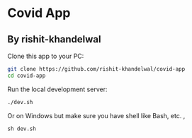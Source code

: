 # Covid App
## By rishit-khandelwal

Clone this app to your PC:
```sh
git clone https://github.com/rishit-khandelwal/covid-app
cd covid-app
```

Run the local development server:
```sh
./dev.sh
```
Or on Windows but make sure you have shell like Bash, etc. ,
```cmd
sh dev.sh
```